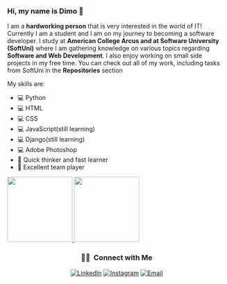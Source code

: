 ### Hi, my name is Dimo 👋

<!--
**DimoDimchev/DimoDimchev** is a ✨ _special_ ✨ repository because its `README.md` (this file) appears on your GitHub profile.

-->
I am a **hardworking person** that is very interested in the world of IT! Currently I am a student and I am on my journey to becoming a software developer. I study at **American College Arcus and at Software University (SoftUni)** where I am gathering knowledge on various topics regarding **Software and Web Development**. I also enjoy working on small side projects in my free time. You can check out all of my work, including tasks from SoftUni in the **Repositories** section
  
  My skills are:
  - 💻  Python
  - 💻  HTML 
  - 💻  CSS  
  - 💻  JavaScript(still learning)
  - 💻  Django(still learning)
  - 💻  Adobe Photoshop
  - 🤔  Quick thinker and fast learner
  - 🤔  Excellent team player

  <a href="https://github.com/DimoDimchev">
    <img height="150em" src="https://github-readme-stats.vercel.app/api?username=DimoDimchev&theme=dark&show_icons=true" />
    <img height="150em" src="https://github-readme-stats.vercel.app/api/top-langs/?username=DimoDimchev&theme=dark&layout=compact" />
  </a>


<br/>
<h3 align="center"> 🤝🏻 &nbsp;Connect with Me </h3>

<p align="center">
<a href="https://www.linkedin.com/in/dimo-dimchev-a06143166/"><img alt="LinkedIn" src="https://img.shields.io/badge/LinkedIn-Dimo%20Dimchev%20-blue?style=flat-square&logo=linkedin"></a>
<a href="https://www.instagram.com/_haripotur/"><img alt="Instagram" src="https://img.shields.io/badge/Instagram-_haripotur-blue?style=flat-square&logo=instagram"></a>
<a href="ddimchev7@gmail.com"><img alt="Email" src="https://img.shields.io/badge/Email-ddimchev7@gmail.com-blue?style=flat-square&logo=gmail"></a>
</p>
